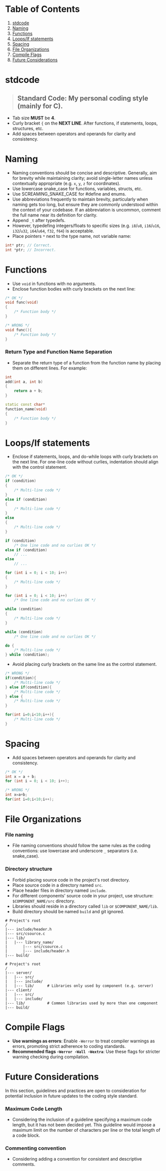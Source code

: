 # Table of Contents
1. [stdcode](#stdcode)
2. [Naming](#naming)
3. [Functions](#functions)
4. [Loops/If statements](#loopsif-statements)
5. [Spacing](#spacing)
6. [File Organizations](#file-organizations)
7. [Compile Flags](#compile-flags)
8. [Future Considerations](#future-considerations)

# stdcode
>## Standard Code: My personal coding style (mainly for C).

* Tab size **MUST** be **4**.
* Curly bracket `{` on the **NEXT LINE**. After functions, if statements, loops, structures, etc.
* Add spaces between operators and operands for clarity and consistency.

# Naming
* Naming conventions should be concise and descriptive. Generally, aim for brevity while maintaining clarity; avoid single-letter names unless contextually appropriate (e.g. `x`, `y`, `z` for coordinates).
* Use lowercase snake_case for functions, variables, structs, etc.
* Use SCREAMING_SNAKE_CASE for #define and enums.
* Use abbreviations frequently to maintain brevity, particularly when naming gets too long, but ensure they are commonly understood within the context of your codebase. If an abbreviation is uncommon, comment the full name near its definition for clarity.
* Append `_t` after typedefs.
* However, typedefing integers/floats to specific sizes (e.g. `i8`/`u8`, `i16`/`u16`, `i32`/`u32`, `i64`/`u64`, `f32`, `f64`) is acceptable.
* Place pointers `*` next to the type name, not variable name:
```c++
int* ptr; // Correct.
int *ptr; // Incorrect.
```
# Functions
* Use `void` in functions with no arguments.
* Enclose function bodies with curly brackets on the next line:
```c++
/* OK */
void func(void)
{
    /* Function body */
}

/* WRONG */
void func(){
    /* Function body */
}
```
### Return Type and Function Name Separation
* Separate the return type of a function from the function name by placing them on different lines. For example:
```c++
int
add(int a, int b) 
{
    return a + b;
}

static const char*
function_name(void)
{
    /* Function body */
}
```

# Loops/If statements
* Enclose if statements, loops, and do-while loops with curly brackets on the next line. For one-line code without curlies, indentation should align with the control statement.
```c++
/* OK */
if (condition)
{
    /* Multi-line code */
}
else if (condition)
{
    /* Multi-line code */
}
else
{
    /* Multi-line code */
}

if (condition)
    /* One line code and no curlies OK */
else if (condition)
    // ...
else
    // ...

for (int i = 0; i < 10; i++)
{
    /* Multi-line code */
}

for (int i = 0; i < 10; i++)
    /* One line code and no curlies OK */

while (condition)
{
    /* Multi-line code */
}

while (condition)
    /* One line code and no curlies OK */

do {
    /* Multi-line code */
} while (condition);
```
* Avoid placing curly brackets on the same line as the control statement.
```c++
/* WRONG */
if(condition){
    /* Multi-line code */
} else if(condition){
    /* Multi-line code */
} else {
    /* Multi-line code */
}

for(int i=0;i<10;i++){
    /* Multi-line code */
}
```
# Spacing
* Add spaces between operators and operands for clarity and consistency.
```c++
/* OK */
int x = a + b;
for (int i = 0; i < 10; i++);

/* WRONG */
int x=a+b;
for(int i=0;i<10;i++);
```

# File Organizations
### File naming
* File naming conventions should follow the same rules as the coding conventions: use lowercase and underscore `_` separators (i.e. snake_case).
### Directory structure
* Forbid placing source code in the project's root directory.
* Place source code in a directory named `src`.
* Place header files in directory named `include`.
* For different components' source code in your project, use structure: `$COMPONENT_NAME/src` directory.
* Libraries should reside in a directory called `lib` or `$COMPONENT_NAME/lib`.
* Build directory should be named `build` and git ignored.

```shell
# Project's root
/
|--- include/header.h
|--- src/csource.c
|--- lib/
|   |--- library_name/
|       |--- src/csource.c
|       |--- include/header.h
|--- build/
```
```shell
# Project's root
/
|--- server/
|   |--- src/
|   |--- include/
|   |--- lib/      # Libraries only used by component (e.g. server)
|--- client/
|   |--- src/
|   |--- include/
|--- lib/          # Common libraries used by more than one component
|--- build/
```
# Compile Flags
- **Use warnings as errors**: Enable `-Werror` to treat compiler warnings as errors, promoting strict adherence to coding standards.
- **Recommended flags `-Werror -Wall -Wextra`**: Use these flags for stricter warning checking during compilation.

# Future Considerations
In this section, guidelines and practices are open to consideration for potential inclusion in future updates to the coding style standard.
### Maximum Code Length
* Considering the inclusion of a guideline specifying a maximum code length, but it has not been decided yet. This guideline would impose a maximum limit on the number of characters per line or the total length of a code block.
### Commenting convention
* Considering adding a convention for consistent and descriptive comments.
